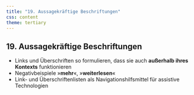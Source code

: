 ```yaml
---
title: "19. Aussagekräftige Beschriftungen"
css: content
theme: tertiary
---
```

## 19. Aussagekräftige Beschriftungen

- Links und Überschriften so formulieren, dass sie auch **außerhalb ihres Kontexts** funktionieren
- Negativbeispiele »**mehr**«, »**weiterlesen**«
- Link- und Überschriftenlisten als Navigationshilfsmittel für assistive Technologien
